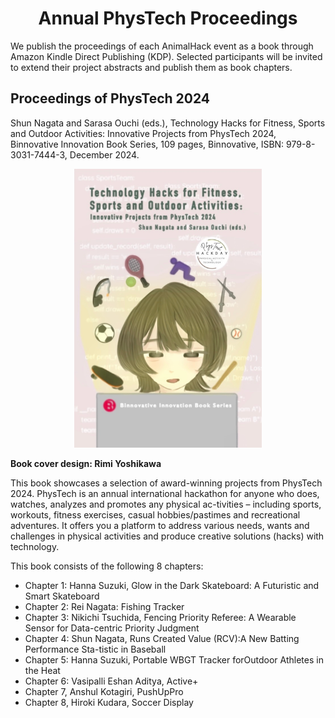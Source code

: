<h1 style="text-align: center;">
Annual PhysTech Proceedings</h1>

We publish the proceedings of each AnimalHack event as a book through Amazon Kindle Direct Publishing (KDP). Selected participants will be invited to extend their project abstracts and publish them as book chapters. 

<a name="book24"></a>
## Proceedings of PhysTech 2024

Shun Nagata and Sarasa Ouchi (eds.), Technology Hacks for Fitness, Sports and Outdoor Activities: Innovative Projects from PhysTech 2024, Binnovative Innovation Book Series, 109 pages, Binnovative, ISBN: 979-8-3031-7444-3, December 2024.

<p align="center">
<img src="images/cover.png" width="300">

<b>Book cover design: Rimi Yoshikawa</b>
</p>

This book showcases a selection of award-winning projects from PhysTech 2024. PhysTech is an annual international hackathon for anyone who does, watches, analyzes and promotes any physical ac-tivities – including sports, workouts, fitness exercises, casual hobbies/pastimes and recreational adventures. It offers you a platform to address various needs, wants and challenges in physical activities and produce creative solutions (hacks) with technology.

This book consists of the following 8 chapters:

- Chapter 1: Hanna Suzuki, Glow in the Dark Skateboard: A Futuristic and Smart
Skateboard
- Chapter 2: Rei Nagata: Fishing Tracker
- Chapter 3: Nikichi Tsuchida, Fencing Priority Referee: A Wearable Sensor for Data-centric Priority Judgment
- Chapter 4: Shun Nagata, Runs Created Value (RCV):A New Batting Performance Sta-tistic in Baseball
- Chapter 5: Hanna Suzuki, Portable WBGT Tracker forOutdoor Athletes in the Heat
- Chapter 6: Vasipalli Eshan Aditya, Active+
- Chapter 7, Anshul Kotagiri, PushUpPro
- Chapter 8, Hiroki Kudara, Soccer Display


